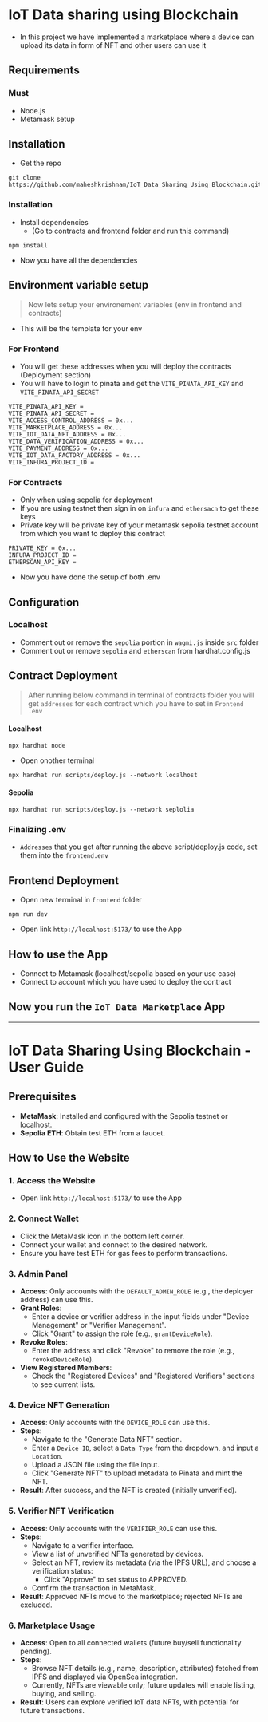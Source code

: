 # IoT Data sharing using Blockchain
- In this project we have implemented a marketplace where a device can upload its data in form of NFT and other users can use it

## Requirements
### Must
- Node.js
- Metamask setup


## Installation
- Get the repo
```
git clone https://github.com/maheshkrishnam/IoT_Data_Sharing_Using_Blockchain.git
```

### Installation
- Install dependencies
  - (Go to contracts and frontend folder and run this command)
```
npm install
```
- Now you have all the dependencies

## Environment variable setup
> Now lets setup your environement variables (env in frontend and contracts)
  - This will be the template for your env

### For Frontend
- You will get these addresses when you will deploy the contracts (Deployment section)
- You will have to login to pinata and get the `VITE_PINATA_API_KEY` and `VITE_PINATA_API_SECRET`
```
VITE_PINATA_API_KEY =
VITE_PINATA_API_SECRET =
VITE_ACCESS_CONTROL_ADDRESS = 0x...
VITE_MARKETPLACE_ADDRESS = 0x...
VITE_IOT_DATA_NFT_ADDRESS = 0x...
VITE_DATA_VERIFICATION_ADDRESS = 0x...
VITE_PAYMENT_ADDRESS = 0x...
VITE_IOT_DATA_FACTORY_ADDRESS = 0x...
VITE_INFURA_PROJECT_ID =
```

### For Contracts
- Only when using sepolia for deployment
- If you are using testnet then sign in on `infura` and `ethersacn` to get these keys
- Private key will be private key of your metamask sepolia testnet account from which you want to deploy this contract
```
PRIVATE_KEY = 0x...
INFURA_PROJECT_ID =
ETHERSCAN_API_KEY =
```

- Now you have done the setup of both .env

## Configuration
### Localhost
- Comment out or remove the `sepolia` portion in `wagmi.js` inside `src` folder
- Comment out or remove `sepolia` and `etherscan` from hardhat.config.js


## Contract Deployment
> After running below command in terminal of contracts folder you will get `addresses` for each contract which you have to set in `Frontend .env`
#### Localhost
```
npx hardhat node
```
- Open onother terminal

```
npx hardhat run scripts/deploy.js --network localhost
```

#### Sepolia
```
npx hardhat run scripts/deploy.js --network seplolia
```

### Finalizing .env
- `Addresses` that you get after running the above script/deploy.js code, set them into the `frontend.env`


## Frontend Deployment
- Open new terminal in `frontend` folder
```
npm run dev
```
- Open link `http://localhost:5173/` to use the App


## How to use the App

- Connect to Metamask (localhost/sepolia based on your use case)
- Connect to account which you have used to deploy the contract

## Now you run the `IoT Data Marketplace` App

---

# IoT Data Sharing Using Blockchain - User Guide

## Prerequisites
- **MetaMask**: Installed and configured with the Sepolia testnet or localhost.
- **Sepolia ETH**: Obtain test ETH from a faucet.

## How to Use the Website
### 1. Access the Website
- Open link `http://localhost:5173/` to use the App

### 2. Connect Wallet
- Click the MetaMask icon in the bottom left corner.
- Connect your wallet and connect to the desired network.
- Ensure you have test ETH for gas fees to perform transactions.

### 3. Admin Panel
- **Access**: Only accounts with the `DEFAULT_ADMIN_ROLE` (e.g., the deployer address) can use this.
- **Grant Roles**:
  - Enter a device or verifier address in the input fields under "Device Management" or "Verifier Management".
  - Click "Grant" to assign the role (e.g., `grantDeviceRole`).
- **Revoke Roles**:
  - Enter the address and click "Revoke" to remove the role (e.g., `revokeDeviceRole`).
- **View Registered Members**:
  - Check the "Registered Devices" and "Registered Verifiers" sections to see current lists.

### 4. Device NFT Generation
- **Access**: Only accounts with the `DEVICE_ROLE` can use this.
- **Steps**:
  - Navigate to the "Generate Data NFT" section.
  - Enter a `Device ID`, select a `Data Type` from the dropdown, and input a `Location`.
  - Upload a JSON file using the file input.
  - Click "Generate NFT" to upload metadata to Pinata and mint the NFT.
- **Result**: After success, and the NFT is created (initially unverified).

### 5. Verifier NFT Verification
- **Access**: Only accounts with the `VERIFIER_ROLE` can use this.
- **Steps**:
  - Navigate to a verifier interface.
  - View a list of unverified NFTs generated by devices.
  - Select an NFT, review its metadata (via the IPFS URL), and choose a verification status:
    - Click "Approve" to set status to APPROVED.
  - Confirm the transaction in MetaMask.
- **Result**: Approved NFTs move to the marketplace; rejected NFTs are excluded.

### 6. Marketplace Usage
- **Access**: Open to all connected wallets (future buy/sell functionality pending).
- **Steps**:
  - Browse NFT details (e.g., name, description, attributes) fetched from IPFS and displayed via OpenSea integration.
  - Currently, NFTs are viewable only; future updates will enable listing, buying, and selling.
- **Result**: Users can explore verified IoT data NFTs, with potential for future transactions.

